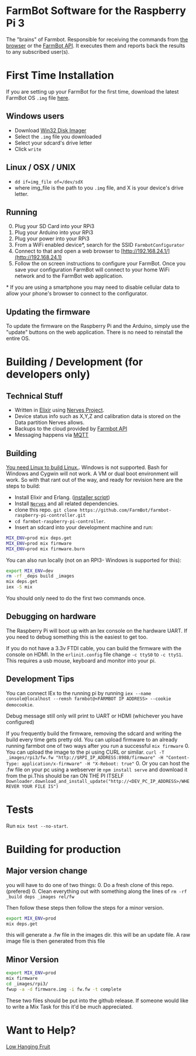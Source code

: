 # FarmBot Software for the Raspberry Pi 3
The "brains" of Farmbot. Responsible for receiving the commands from [the browser](https://github.com/FarmBot/farmbot-web-frontend) or the [FarmBot API](https://github.com/FarmBot/Farmbot-Web-API). It executes them and reports back the results to any subscribed user(s).

# First Time Installation

If you are setting up your FarmBot for the first time, download the latest FarmBot OS `.img` file [here](https://github.com/FarmBot/farmbot_os/releases/latest).

## Windows users

* Download [Win32 Disk Imager](https://sourceforge.net/projects/win32diskimager/)
* Select the `.img` file you downloaded
* Select your sdcard's drive letter
* Click `write`

## Linux / OSX / UNIX
* `dd if=img_file of=/dev/sdX`
* where img_file is the path to you `.img` file, and X is your device's drive letter.

## Running
 0. Plug your SD Card into your RPi3
 0. Plug your Arduino into your RPi3
 0. Plug your power into your RPi3
 0. From a WiFi enabled device*, search for the SSID `FarmbotConfigurator`
 0. Connect to that and open a web browser to [http://192.168.24.1/](http://192.168.24.1)
 0. Follow the on screen instructions to configure your FarmBot. Once you save your configuration FarmBot will connect to your home WiFi network and to the FarmBot web application.

\* If you are using a smartphone you may need to disable cellular data to allow your phone's browser to connect to the configurator.

## Updating the firmware
To update the firmware on the Raspberry Pi and the Arduino, simply use the "update" buttons on the web application. There is no need to reinstall the entire OS.



# Building / Development (for developers only)

## Technical Stuff
* Written in [Elixir](http://elixir-lang.org/) using [Nerves Project](http://nerves-project.org/).
* Device status info such as X,Y,Z and calibration data is stored on the Data partition Nerves allows.
* Backups to the cloud provided by [Farmbot API](https://github.com/farmbot/farmbot-web-api)
* Messaging happens via [MQTT](https://github.com/farmbot/mqtt-gateway)

## Building
[You need Linux to build Linux.](http://www.whylinuxisbetter.net/). Windows is not supported. Bash for Windows and Cygwin will not work. A VM or dual boot environment will work. So with that rant out of the way, and ready for revision here are the steps to build:
* Install Elixir and Erlang. ([installer script]("https://gist.github.com/ConnorRigby/8a8bffff935d1a43cd74c4b8cf28a845"))
* Install [`Nerves`](https://hexdocs.pm/nerves/installation.html) and all related dependencies.
* clone this repo. `git clone https://github.com/FarmBot/farmbot-raspberry-pi-controller.git`
* `cd farmbot-raspberry-pi-controller`.
* Insert an sdcard into your development machine and run:

```bash
MIX_ENV=prod mix deps.get
MIX_ENV=prod mix firmware
MIX_ENV=prod mix firmware.burn
```

You can also run locally (not on an RPI3- Windows is supported for this):

```bash
export MIX_ENV=dev
rm -rf _deps build _images
mix deps.get
iex -S mix
```

You should only need to do the first two commands once.

## Debugging on hardware

The Raspberry Pi will boot up with an Iex console on the hardware UART. If you need to debug something this is the easiest to get too.

If you do not have a 3.3v FTDI cable, you can build the firmware with the console on HDMI.
In the `erlinit.config` file change `-c ttyS0` to `-c ttyS1`. This requires a usb mouse, keyboard and monitor into your pi.

## Development Tips

You can connect IEx to the running pi by running
`iex --name console@localhost --remsh farmbot@<FARMBOT IP ADDRESS> --cookie democookie`.

Debug message still only will print to UART or HDMI (whichever you have configured)

If you frequently build the firmware, removing the sdcard and writing the build every time gets pretty old. You can upload firmware to an already running farmbot one of two ways after you run a successful `mix firmware`
0. You can upload the image to the pi using CURL or similar. `curl -T _images/rpi3/fw.fw "http://$RPI_IP_ADDRESS:8988/firmware" -H "Content-Type: application/x-firmware" -H "X-Reboot: true"`
0. Or you can host the .fw file on your pc using a webserver ie `npm install serve` and download it from the pi.This should be ran ON THE PI ITSELF `Downloader.download_and_install_update("http://<DEV_PC_IP_ADDRESS>/WHEREVER YOUR FILE IS")`

# Tests

Run `mix test --no-start`.


# Building for production

## Major version change
you will have to do one of two things:
0. Do a fresh clone of this repo. (prefered)
0. Clean everything out with something along the lines of `rm -rf _build deps _images rel/fw`

Then follow these steps then follow the steps for a minor version.
```bash
export MIX_ENV=prod
mix deps.get
```
this will generate a .fw file in the images dir. this will be an update file. A raw image file is then generated from this file

## Minor Version
```bash
export MIX_ENV=prod
mix firmware
cd _images/rpi3/
fwup -a -d firmware.img -i fw.fw -t complete
```

These two files should be put into the github release.
If someone would like to write a Mix Task for this it'd be much appreciated.

# Want to Help?

[Low Hanging Fruit](https://github.com/FarmBot/farmbot_os/search?utf8=%E2%9C%93&q=TODO)
